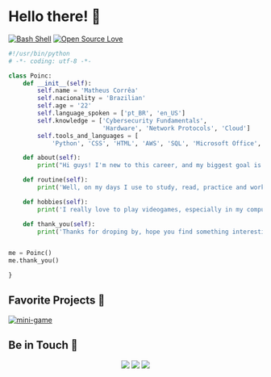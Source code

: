 # Hello there! 🌌

[![Bash Shell](https://badges.frapsoft.com/bash/v1/bash.png?v=103)](https://github.com/ellerbrock/open-source-badges/)
[![Open Source Love](https://badges.frapsoft.com/os/v1/open-source.svg?v=103)](https://github.com/ellerbrock/open-source-badges/)

```python
#!/usr/bin/python
# -*- coding: utf-8 -*-

class Poinc:
    def __init__(self):
        self.name = 'Matheus Corrêa'
        self.nacionality = 'Brazilian'
        self.age = '22'
        self.language_spoken = ['pt_BR', 'en_US']
        self.knowledge = ['Cybersecurity Fundamentals',
                          'Hardware', 'Network Protocols', 'Cloud']
        self.tools_and_languages = [
            'Python', 'CSS', 'HTML', 'AWS', 'SQL', 'Microsoft Office', 'Linux']

    def about(self):
        print("Hi guys! I'm new to this career, and my biggest goal is to work with cybersecurity.")

    def routine(self):
        print('Well, on my days I use to study, read, practice and work on my internship.')

    def hobbies(self):
        print('I really love to play videogames, especially in my computer, but I workout and read as well.')

    def thank_you(self):
        print('Thanks for droping by, hope you find something interesting here. If you do, please let me know.')


me = Poinc()
me.thank_you()

}
```

## Favorite Projects 📂

<a href="https://github.com/poinc16/mini-game">
  <img align="center" src="https://github-readme-stats.vercel.app/api/pin/?username=poinc16&repo=mini-game&show_icons=true&line_height=27&title_color=6aa6f8&text_color=8a919a&icon_color=6aa6f8&bg_color=22272e" alt="mini-game" />
</a>

## Be in Touch 📱

<div align="center">
  <a href = "mailto:matheus.barrosc@gmail.com"><img src="https://img.shields.io/badge/-Gmail-%23333?style=for-the-badge&logo=gmail&logoColor=white" target="_blank"></a>
  <a href="https://www.linkedin.com/in/matheus-correa16/" target="_blank"><img src="https://img.shields.io/badge/-LinkedIn-%230077B5?style=for-the-badge&logo=linkedin&logoColor=white" target="_blank"></a>
  <a href="https://instagram.com/matcorrea16" target="_blank"><img src="https://img.shields.io/badge/-Instagram-%23E4405F?style=for-the-badge&logo=instagram&logoColor=white" target="_blank"></a>
</div>
